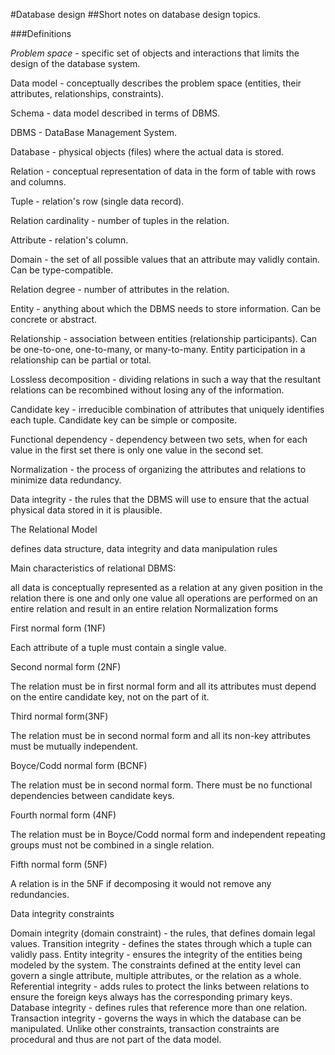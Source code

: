 #Database design
##Short notes on database design topics.

###Definitions

*Problem space* - specific set of objects and interactions that limits the design of the database system.

Data model - conceptually describes the problem space (entities, their attributes, relationships, constraints).

Schema - data model described in terms of DBMS.

DBMS - DataBase Management System.

Database - physical objects (files) where the actual data is stored.

Relation - conceptual representation of data in the form of table with rows and columns.

Tuple - relation's row (single data record).

Relation cardinality - number of tuples in the relation.

Attribute - relation's column.

Domain - the set of all possible values that an attribute may validly contain. Can be type-compatible.

Relation degree - number of attributes in the relation.

Entity - anything about which the DBMS needs to store information. Can be concrete or abstract.

Relationship - association between entities (relationship participants). Can be one-to-one, one-to-many, or many-to-many. Entity participation in a relationship can be partial or total.

Lossless decomposition - dividing relations in such a way that the resultant relations can be recombined without losing any of the information.

Candidate key - irreducible combination of attributes that uniquely identifies each tuple. Candidate key can be simple or composite.

Functional dependency - dependency between two sets, when for each value in the first set there is only one value in the second set.

Normalization - the process of organizing the attributes and relations to minimize data redundancy.

Data integrity - the rules that the DBMS will use to ensure that the actual physical data stored in it is plausible.

The Relational Model

defines data structure, data integrity and data manipulation rules

Main characteristics of relational DBMS:

all data is conceptually represented as a relation
at any given position in the relation there is one and only one value
all operations are performed on an entire relation and result in an entire relation
Normalization forms

First normal form (1NF)

Each attribute of a tuple must contain a single value.

Second normal form (2NF)

The relation must be in first normal form and all its attributes must depend on the entire candidate key, not on the part of it.

Third normal form(3NF)

The relation must be in second normal form and all its non-key attributes must be mutually independent.

Boyce/Codd normal form (BCNF)

The relation must be in second normal form. There must be no functional dependencies between candidate keys.

Fourth normal form (4NF)

The relation must be in Boyce/Codd normal form and independent repeating groups must not be combined in a single relation.

Fifth normal form (5NF)

A relation is in the 5NF if decomposing it would not remove any redundancies.

Data integrity constraints

Domain integrity (domain constraint) - the rules, that defines domain legal values.
Transition integrity - defines the states through which a tuple can validly pass.
Entity integrity - ensures the integrity of the entities being modeled by the system. The constraints defined at the entity level can govern a single attribute, multiple attributes, or the relation as a whole.
Referential integrity - adds rules to protect the links between relations to ensure the foreign keys always has the corresponding primary keys.
Database integrity - defines rules that reference more than one relation.
Transaction integrity - governs the ways in which the database can be manipulated. Unlike other constraints, transaction constraints are procedural and thus are not part of the data model.

